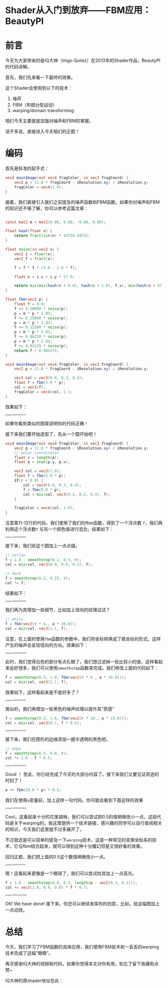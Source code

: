 # Shader从入门到放弃——FBM应用：BeautyPI

# 前言

今天为大家带来的是IQ大神（Inigo Quilez）在2013年的Shader作品，BeautyPI的代码讲解。

首先，我们先来看一下最终的效果。



这个Shader会使用到以下的技术：

1. 噪声
2. FBM（布朗分型运动）
3. warping/domain transforming

咱们今天主要就是加强对噪声和FBM的掌握。



话不多说，直接进入今天咱们的正题！



# 编码

首先是标准的起手式：

```glsl
void mainImage(out vec4 fragColor, in vec2 fragCoord) {
    vec2 p = (2.0 * fragCoord - iResolution.xy) / iResolution.y;
 	fragColor = vec4(1.0);   
}
```

接着，我们直接引入我们之前提及的噪声函数和FBM函数。如果你对噪声和FBM的知识还不够了解，你可以参考这篇文章：

```glsl

const mat2 m = mat2(0.80, 0.60, -0.60, 0.80);

float hash(float n) {
    return fract(sin(n) * 43758.5453);
}

float noise(in vec2 x) {
    vec2 i = floor(x);
    vec2 f = fract(x);

    f = f * f * (3.0 - 2.0 * f);

    float n = i.x + i.y * 57.0;

    return mix(mix(hash(n + 0.0), hash(n + 1.0), f.x), mix(hash(n + 57.0), hash(n + 58.0), f.x), f.y);
}

float fbm(vec2 p) {
    float f = 0.0;
    f += 0.50000 * noise(p);
    p = m * p * 2.02;
    f += 0.25000 * noise(p);
    p = m * p * 2.03;
    f += 0.12500 * noise(p);
    p = m * p * 2.01;
    f += 0.06250 * noise(p);
    p = m * p * 2.04;
    f += 0.03125 * noise(p);
    return f / 0.984375;
}

void mainImage(out vec4 fragColor, in vec2 fragCoord) {
    vec2 p = (2.0 * fragCoord - iResolution.xy) / iResolution.y;

    vec3 col = vec3(0.0, 0.3, 0.4);
    float f = fbm(5.0 * p);
    col = vec3(f);
    fragColor = vec4(col, 1.);
}
```

效果如下：

<img src="https://picbed-1255660905.cos.ap-chengdu.myqcloud.com/doc/image-20240512193730714.png" alt="image-20240512193730714" style="zoom: 33%;" />

如果你看到类似的图案说明你的代码正确！

接下来我们要开始造型了，先从一个圆开始吧！

```glsl
void mainImage(out vec4 fragColor, in vec2 fragCoord) {
    vec2 p = (2.0 * fragCoord - iResolution.xy) / iResolution.y;
    // polar coordinates
    float r = length(p);
    float a = atan(p.y, p.x);

    vec3 col = vec3(1.0);
    float f = fbm(5.0 * p);
    if(r < 0.8) {
        col = vec3(0.0, 0.3, 0.4);
        f = fbm(5.0 * p);
        col = mix(col, vec3(0.2, 0.5, 0.4), f);
    }

    fragColor = vec4(col, 1.0);
}
```

注意第11-12行的代码，我们使用了我们的fbm函数，得到了一个浮点数 `f`，我们再利用这个浮点数`f` 与另一个颜色值进行混合。结果如下：

<img src="https://picbed-1255660905.cos.ap-chengdu.myqcloud.com/doc/image-20240512200618473.png" alt="image-20240512200618473" style="zoom:33%;" />

接下来，我们给这个圆加上一点点缀。

```glsl
// yellow
f = 1.0 - smoothstep(0.2, 0.5, r);
col = mix(col, vec3(0.9, 0.6, 0.2), f);

// dark
f = smoothstep(0.2, 0.25, r);
col *= f;
```

结果如下：

<img src="https://picbed-1255660905.cos.ap-chengdu.myqcloud.com/doc/image-20240512201057056.png" alt="image-20240512201057056" style="zoom:33%;" />

我们再为其增加一些细节，比如加上径向的纹理试试？

```glsl
// white
f = fbm(vec2(r * 6., a * 20.0));
col = mix(col, vec3(1.), f);
```

注意，在上面的使用`fbm`函数的参数中，我们将坐标转换成了极坐标的形式。这样产生的噪声会呈现径向的方向。效果如下：

<img src="https://picbed-1255660905.cos.ap-chengdu.myqcloud.com/doc/image-20240512201410044.png" alt="image-20240512201410044" style="zoom:33%;" />

此时，我们觉得白色的部分有点扎眼了，我们想过滤掉一些比较小的值，这样看起来会好很多，我们可以使用`smoothstep`函数来完成。我们修改上面的代码如下：

```glsl
f = smoothstep(0.3, 1.0, fbm(vec2(r * 6., a * 20.0)));
col = mix(col, vec3(1.), f);
```

效果如下，这样看起来是不是好多了？

<img src="https://picbed-1255660905.cos.ap-chengdu.myqcloud.com/doc/image-20240512201537045.png" alt="image-20240512201537045" style="zoom:33%;" />

类似的，我们再增加一些黑色的噪声纹理以提升其”质感“

```glsl
f = smoothstep(0.3, 1.0, fbm(vec2(r * 10., a * 15.0)));
col = mix(col, vec3(0.), f * 0.5);
```

<img src="https://picbed-1255660905.cos.ap-chengdu.myqcloud.com/doc/image-20240512202100207.png" alt="image-20240512202100207" style="zoom:33%;" />

接下来，我们在图形的边缘添加一圈半透明的黑色吧。

```glsl
// edge
f = smoothstep(0.5, 0.8, r);
col *= 1.0 - f * 0.5;
```

<img src="https://picbed-1255660905.cos.ap-chengdu.myqcloud.com/doc/image-20240512202149775.png" alt="image-20240512202149775" style="zoom:33%;" />

Good ！ 至此，你已经完成了今天的大部分内容了。接下来我们又要见证奇迹的时刻了！

```glsl
a += fbm(20.0 * p) * 0.5;
```

我们在使用`a`变量前，加上这样一句代码。你可能会看到下面这样的效果

<img src="https://picbed-1255660905.cos.ap-chengdu.myqcloud.com/doc/image-20240512203213620.png" alt="image-20240512203213620" style="zoom:33%;" />

Cool，这看起来十分的花里胡哨，我们可以尝试把0.5的值稍微改小一点。这段代码是关于warping的，我这里提供一个技术链接，感兴趣的同学可以自行查阅相关的知识，今天我们这里就不过多展开了。

不过我还是可以简单的提及一下`warping`技术，这是一种常见的变换坐标系的技术，它与fbm结合起来，就可以得到这种十分魔幻但是又很好看的效果。

回归正题，我们把上面的0.5这个数值稍微改小一点。

<img src="https://picbed-1255660905.cos.ap-chengdu.myqcloud.com/doc/image-20240512203511057.png" alt="image-20240512203511057" style="zoom:33%;" />

嗯！这看起来更像是一个眼球了，我们可以尝试给其加上一点高光。

```glsl
f = 1.0 - smoothstep(0.0, 0.5, length(p - vec2(0.3, 0.2)));
col += vec3(1.0, 0.9, 0.8) * f * 0.7;
```

<img src="https://picbed-1255660905.cos.ap-chengdu.myqcloud.com/doc/image-20240512204043989.png" alt="image-20240512204043989" style="zoom:33%;" />

OK! We have done! 接下来，你还可以继续发挥你的创意，比如，给这幅图加上一点动效。



# 总结

今天，我们学习了FBM函数的具体应用，我们使用FBM技术和一丢丢的warping技术完成了这幅”眼睛“。

再次感谢IQ大神的视频和代码，如果你觉得本文对你有用，别忘了留下收藏和点赞~



IQ大神的原shader地址在此：



